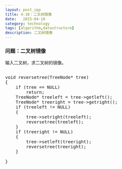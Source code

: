 ```yaml
---
layout: post_cpp
title: 4-10：二叉树镜像
date:   2015-04-10
category: technology
tags: [algorithm,datastructure]
description: 二叉树镜像
---
```


### 问题：二叉树镜像

输入二叉树，求二叉树的镜像。<!-- more -->

<pre class="brush: cpp">

void reversetree(TreeNode* tree)
{
	if (tree == NULL)
		return;
	TreeNode* treeleft = tree->getleft();
	TreeNode* treeright = tree->getright();
	if (treeleft != NULL)
	{
		tree->setright(treeleft);
		reversetree(treeleft);
	}
	if (treeright != NULL)
	{
		tree->setleft(treeright);
		reversetree(treeright);
	}

}

</pre>
